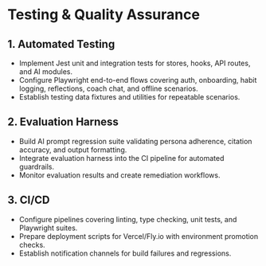 # Testing & Quality Assurance

## 1. Automated Testing
- Implement Jest unit and integration tests for stores, hooks, API routes, and AI modules.
- Configure Playwright end-to-end flows covering auth, onboarding, habit logging, reflections, coach chat, and offline scenarios.
- Establish testing data fixtures and utilities for repeatable scenarios.

## 2. Evaluation Harness
- Build AI prompt regression suite validating persona adherence, citation accuracy, and output formatting.
- Integrate evaluation harness into the CI pipeline for automated guardrails.
- Monitor evaluation results and create remediation workflows.

## 3. CI/CD
- Configure pipelines covering linting, type checking, unit tests, and Playwright suites.
- Prepare deployment scripts for Vercel/Fly.io with environment promotion checks.
- Establish notification channels for build failures and regressions.
